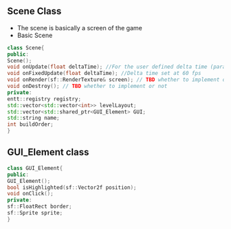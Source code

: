 ## Scene Class
- The scene is basically a screen of the game 
- Basic Scene
```C++
class Scene{
public:
Scene();
void onUpdate(float deltaTime); //For the user defined delta time (parameter called in game class)
void onFixedUpdate(float deltaTime); //Delta time set at 60 fps
void onRender(sf::RenderTexture& screen); // TBD whether to implement or not
void onDestroy(); // TBD whether to implement or not
private:
entt::registry registry;
std::vector<std::vector<int>> levelLayout;
std::vector<std::shared_ptr<GUI_Element> GUI;
std::string name;
int buildOrder;
}
```
## GUI_Element class
```C++
class GUI_Element{
public:
GUI_Element();
bool isHighlighted(sf::Vector2f position);
void onClick();
private:
sf::FloatRect border;
sf::Sprite sprite;
}
```